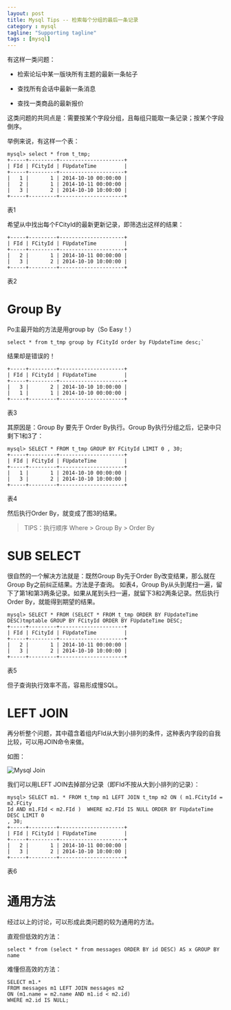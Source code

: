 ```yaml
---
layout: post
title: Mysql Tips -- 检索每个分组的最后一条记录
category : mysql
tagline: "Supporting tagline"
tags : [mysql]
---
```



有这样一类问题：


- 检索论坛中某一版块所有主题的最新一条帖子

- 查找所有会话中最新一条消息

- 查找一类商品的最新报价

这类问题的共同点是：需要按某个字段分组，且每组只能取一条记录；按某个字段倒序。

举例来说，有这样一个表：

    mysql> select * from t_tmp;
	+-----+---------+---------------------+
	| FId | FCityId | FUpdateTime         |
	+-----+---------+---------------------+
	|   1 |       1 | 2014-10-10 00:00:00 |
	|   2 |       1 | 2014-10-11 00:00:00 |
	|   3 |       2 | 2014-10-10 10:00:00 |
	+-----+---------+---------------------+

表1



希望从中找出每个FCityId的最新更新记录，即筛选出这样的结果：
    
	+-----+---------+---------------------+
	| FId | FCityId | FUpdateTime         |
	+-----+---------+---------------------+
	|   2 |       1 | 2014-10-11 00:00:00 |
	|   3 |       2 | 2014-10-10 10:00:00 |
	+-----+---------+---------------------+

表2

# Group By #
Po主最开始的方法是用group by（So Easy！）

	select * from t_tmp group by FCityId order by FUpdateTime desc;`
结果却是错误的！

    +-----+---------+---------------------+
	| FId | FCityId | FUpdateTime         |
	+-----+---------+---------------------+
	|   3 |       2 | 2014-10-10 10:00:00 |
	|   1 |       1 | 2014-10-10 00:00:00 |
	+-----+---------+---------------------+

表3


其原因是：Group By 要先于 Order By执行。Group By执行分组之后，记录中只剩下1和3了：

    mysql> SELECT * FROM t_tmp GROUP BY FCityId LIMIT 0 , 30;
	+-----+---------+---------------------+
	| FId | FCityId | FUpdateTime         |
	+-----+---------+---------------------+
	|   1 |       1 | 2014-10-10 00:00:00 |
	|   3 |       2 | 2014-10-10 10:00:00 |
	+-----+---------+---------------------+

表4


然后执行Order By，就变成了图3的结果。

> TIPS：执行顺序 Where > Group By > Order By

# SUB SELECT #
很自然的一个解决方法就是：既然Group By先于Order By改变结果，那么就在Group By之前纠正结果。方法是子查询。
如表4，Group By从头到尾扫一遍，留下了第1和第3两条记录。如果从尾到头扫一遍，就留下3和2两条记录。然后执行Order By，就能得到期望的结果。

    mysql> SELECT * FROM (SELECT * FROM t_tmp ORDER BY FUpdateTime DESC)tmptable GROUP BY FCityId ORDER BY FUpdateTime DESC;
	+-----+---------+---------------------+
	| FId | FCityId | FUpdateTime         |
	+-----+---------+---------------------+
	|   2 |       1 | 2014-10-11 00:00:00 |
	|   3 |       2 | 2014-10-10 10:00:00 |
	+-----+---------+---------------------+

表5
	

但子查询执行效率不高，容易形成慢SQL。


# LEFT JOIN #
再分析整个问题，其中蕴含着组内FId从大到小排列的条件，这种表内字段的自我比较，可以用JOIN命令来做。

如图：

![Mysql Join](http://spetacular.github.io/images/2015-04-03/mysql_join.png)

我们可以用LEFT JOIN去掉部分记录（即FId不按从大到小排列的记录）：

    mysql> SELECT m1. * FROM t_tmp m1 LEFT JOIN t_tmp m2 ON ( m1.FCityId = m2.FCity
	Id AND m1.FId < m2.FId )  WHERE m2.FId IS NULL ORDER BY FUpdateTime DESC LIMIT 0
	, 30;
	+-----+---------+---------------------+
	| FId | FCityId | FUpdateTime         |
	+-----+---------+---------------------+
	|   2 |       1 | 2014-10-11 00:00:00 |
	|   3 |       2 | 2014-10-10 10:00:00 |
	+-----+---------+---------------------+

表6

# 通用方法 #
经过以上的讨论，可以形成此类问题的较为通用的方法。

直观但低效的方法：

	select * from (select * from messages ORDER BY id DESC) AS x GROUP BY name

难懂但高效的方法：

	SELECT m1.*
	FROM messages m1 LEFT JOIN messages m2
 	ON (m1.name = m2.name AND m1.id < m2.id)
	WHERE m2.id IS NULL;

